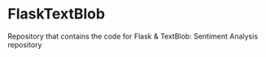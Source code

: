 # FlaskTextBlob
Repository that contains the code for Flask &amp; TextBlob: Sentiment Analysis repository

